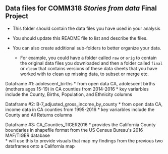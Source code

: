 ## Data files for COMM318 _Stories from data_ Final Project

* This folder should contain the data files you have used in your analysis


* You should update this README file to list and describe the files.


* You can also create additional sub-folders to better organize your data.
    * For example, you could have a folder called `raw` or `orig` to contain the original data files you downloaded and then a folder called `final` or `clean` that contains versions of these data sheets that you have worked with to clean up missing data, to subset or merge etc.
    
Dataframe #1: adolescent_births
    * from open data CA, adolescent births (mothers ages 15-19) in CA counties from 2014-2016
    * key variarbles include the County, Births, Population, and Ethnicity columns 
    
Dataframe #2: B-7_adjusted_gross_income_by_county
    * from open data CA, income data in CA counties from 1995-2016
    * key variarbles include the County and All Returns columns

Dataframe #3: CA_Counties_TIGER2016
    * provides the California County boundaries in shapefile format from the US Census Bureau's 2016 MAF/TIGER database   
    * will use this to provide visuals that map my findings from the previous two dataframes onto a California map 


    
    